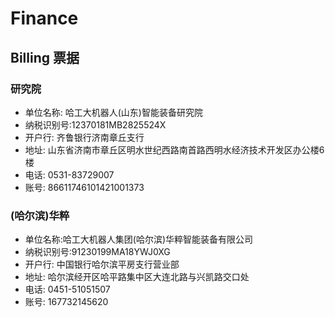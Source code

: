 # Finance

## Billing 票据

### 研究院 
- 单位名称: 哈工大机器人(山东)智能装备研究院
- 纳税识别号:12370181MB2825524X
- 开户行: 齐鲁银行济南章丘支行
- 地址: 山东省济南市章丘区明水世纪西路南首路西明水经济技术开发区办公楼6楼
- 电话: 0531-83729007
- 账号: 86611746101421001373
### (哈尔滨)华粹
- 单位名称:哈工大机器人集团(哈尔滨)华粹智能装备有限公司
- 纳税识别号:91230199MA18YWJ0XG
- 开户行: 中国银行哈尔滨平房支行营业部
- 地址: 哈尔滨经开区哈平路集中区大连北路与兴凯路交口处
- 电话: 0451-51051507
- 账号: 167732145620